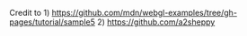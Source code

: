 Credit to 
     1) https://github.com/mdn/webgl-examples/tree/gh-pages/tutorial/sample5
     2) https://github.com/a2sheppy
